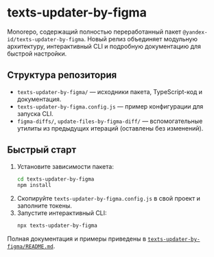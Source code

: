 # texts-updater-by-figma

Monorepo, содержащий полностью переработанный пакет `@yandex-id/texts-updater-by-figma`. Новый релиз объединяет модульную архитектуру,
интерактивный CLI и подробную документацию для быстрой настройки.

## Структура репозитория

- `texts-updater-by-figma/` — исходники пакета, TypeScript-код и документация.
- `texts-updater-by-figma.config.js` — пример конфигурации для запуска CLI.
- `figma-diffs/`, `update-files-by-figma-diff/` — вспомогательные утилиты из предыдущих итераций (оставлены без изменений).

## Быстрый старт

1. Установите зависимости пакета:
   ```bash
   cd texts-updater-by-figma
   npm install
   ```
2. Скопируйте `texts-updater-by-figma.config.js` в свой проект и заполните токены.
3. Запустите интерактивный CLI:
   ```bash
   npx texts-updater-by-figma
   ```

Полная документация и примеры приведены в [`texts-updater-by-figma/README.md`](texts-updater-by-figma/README.md).
